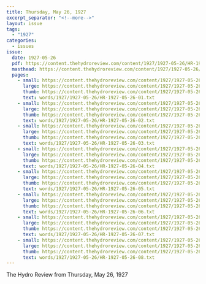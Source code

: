 ```yaml
---
title: Thursday, May 26, 1927
excerpt_separator: "<!--more-->"
layout: issue
tags:
  - "1927"
categories:
  - issues
issue:
  date: 1927-05-26
  pdf: https://content.thehydroreview.com/content/1927/1927-05-26/HR-1927-05-26.pdf
  masthead: https://content.thehydroreview.com/content/1927/1927-05-26/masthead/HR-1927-05-26.jpg
  pages:
    - small: https://content.thehydroreview.com/content/1927/1927-05-26/small/HR-1927-05-26-01.jpg
      large: https://content.thehydroreview.com/content/1927/1927-05-26/large/HR-1927-05-26-01.jpg
      thumb: https://content.thehydroreview.com/content/1927/1927-05-26/thumbnails/HR-1927-05-26-01.jpg
      text: words/1927/1927-05-26/HR-1927-05-26-01.txt
    - small: https://content.thehydroreview.com/content/1927/1927-05-26/small/HR-1927-05-26-02.jpg
      large: https://content.thehydroreview.com/content/1927/1927-05-26/large/HR-1927-05-26-02.jpg
      thumb: https://content.thehydroreview.com/content/1927/1927-05-26/thumbnails/HR-1927-05-26-02.jpg
      text: words/1927/1927-05-26/HR-1927-05-26-02.txt
    - small: https://content.thehydroreview.com/content/1927/1927-05-26/small/HR-1927-05-26-03.jpg
      large: https://content.thehydroreview.com/content/1927/1927-05-26/large/HR-1927-05-26-03.jpg
      thumb: https://content.thehydroreview.com/content/1927/1927-05-26/thumbnails/HR-1927-05-26-03.jpg
      text: words/1927/1927-05-26/HR-1927-05-26-03.txt
    - small: https://content.thehydroreview.com/content/1927/1927-05-26/small/HR-1927-05-26-04.jpg
      large: https://content.thehydroreview.com/content/1927/1927-05-26/large/HR-1927-05-26-04.jpg
      thumb: https://content.thehydroreview.com/content/1927/1927-05-26/thumbnails/HR-1927-05-26-04.jpg
      text: words/1927/1927-05-26/HR-1927-05-26-04.txt
    - small: https://content.thehydroreview.com/content/1927/1927-05-26/small/HR-1927-05-26-05.jpg
      large: https://content.thehydroreview.com/content/1927/1927-05-26/large/HR-1927-05-26-05.jpg
      thumb: https://content.thehydroreview.com/content/1927/1927-05-26/thumbnails/HR-1927-05-26-05.jpg
      text: words/1927/1927-05-26/HR-1927-05-26-05.txt
    - small: https://content.thehydroreview.com/content/1927/1927-05-26/small/HR-1927-05-26-06.jpg
      large: https://content.thehydroreview.com/content/1927/1927-05-26/large/HR-1927-05-26-06.jpg
      thumb: https://content.thehydroreview.com/content/1927/1927-05-26/thumbnails/HR-1927-05-26-06.jpg
      text: words/1927/1927-05-26/HR-1927-05-26-06.txt
    - small: https://content.thehydroreview.com/content/1927/1927-05-26/small/HR-1927-05-26-07.jpg
      large: https://content.thehydroreview.com/content/1927/1927-05-26/large/HR-1927-05-26-07.jpg
      thumb: https://content.thehydroreview.com/content/1927/1927-05-26/thumbnails/HR-1927-05-26-07.jpg
      text: words/1927/1927-05-26/HR-1927-05-26-07.txt
    - small: https://content.thehydroreview.com/content/1927/1927-05-26/small/HR-1927-05-26-08.jpg
      large: https://content.thehydroreview.com/content/1927/1927-05-26/large/HR-1927-05-26-08.jpg
      thumb: https://content.thehydroreview.com/content/1927/1927-05-26/thumbnails/HR-1927-05-26-08.jpg
      text: words/1927/1927-05-26/HR-1927-05-26-08.txt
---
```


The Hydro Review from Thursday, May 26, 1927

<!--more-->

